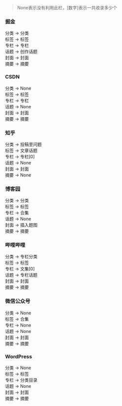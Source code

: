 > None表示没有利用此栏，[数字]表示一共收录多少个

### 掘金
分类 -> 分类 \
标签 -> 标签 \
专栏 -> 专栏 \
话题 -> 创作话题 \
封面 -> 封面 \
摘要 -> 摘要 
### CSDN
分类 -> None \
标签 -> 标签 \
专栏 -> 专栏 \
话题 -> None \
封面 -> 封面 \
摘要 -> 摘要 
### 知乎
分类 -> 投稿至问题 \
标签 -> 文章话题 \
专栏 -> 专栏[0] \
话题 -> None \
封面 -> 封面 \
摘要 -> None 
### 博客园
分类 -> 分类 \
标签 -> 标签 \
专栏 -> 合集 \
话题 -> None \
封面 -> 插入题图 \
摘要 -> 摘要
### 哔哩哔哩
分类 -> 专栏分类 \
标签 -> 标签 \
专栏 -> 文集[0] \
话题 -> 专栏话题 \
封面 -> 封面 \
摘要 -> 摘要
### 微信公众号
分类 -> None \
标签 -> 合集 \
专栏 -> None \
话题 -> None \
封面 -> 封面 \
摘要 -> 摘要
### WordPress
分类 -> None \
标签 -> 标签 \
专栏 -> 分类目录 \
话题 -> None \
封面 -> 封面 \
摘要 -> 摘要